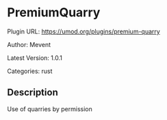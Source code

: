 # PremiumQuarry

Plugin URL: https://umod.org/plugins/premium-quarry

Author: Mevent

Latest Version: 1.0.1

Categories: rust

## Description

Use of quarries by permission
